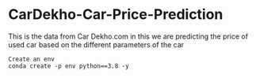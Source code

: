 # CarDekho-Car-Price-Prediction

This is the data from Car Dekho.com in this we are predicting the price of used car based on the different parameters of the car


``` 
Create an env
conda create -p env python==3.8 -y
```
